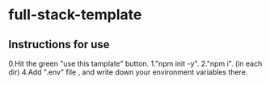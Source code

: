 # full-stack-template

## Instructions for use

0.Hit the green "use this tamplate" button.
1."npm init -y".
2."npm i". (in each dir)
4.Add ".env" file , and write down your environment variables there.
